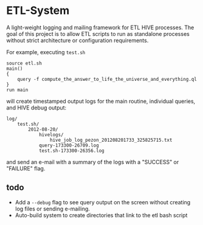 ETL-System
==========

A light-weight logging and mailing framework for ETL HIVE processes.  The goal of this project is to allow ETL scripts to run as standalone processes without strict architecture or configuration requirements.

For example, executing `test.sh`

    source etl.sh
    main()
    {
        query -f compute_the_answer_to_life_the_universe_and_everything.ql
    }
    run main

will create timestamped output logs for the main routine, individual queries, and HIVE debug output:

    log/
        test.sh/
            2012-08-20/
                hivelogs/
                    hive_job_log_pezon_201208201733_325825715.txt
                query-173300-26709.log
                test.sh-173300-26356.log

and send an e-mail with a summary of the logs with a "SUCCESS" or "FAILURE" flag.

todo
----
* Add a `--debug` flag to see query output on the screen without creating log files or sending e-mailing.
* Auto-build system to create directories that link to the etl bash script

